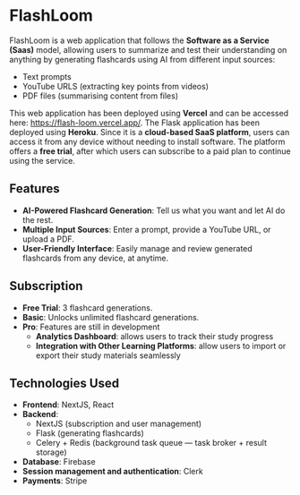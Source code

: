 # FlashLoom

FlashLoom is a web application that follows the **Software as a Service (Saas)** model, allowing users to summarize and test their understanding on anything by generating flashcards using AI from different input sources:
- Text prompts
- YouTube URLS (extracting key points from videos)
- PDF files (summarising content from files)

This web application has been deployed using **Vercel** and can be accessed here: https://flash-loom.vercel.app/. The Flask application has been deployed using **Heroku**.
Since it is a **cloud-based SaaS platform**, users can access it from any device without needing to install software. The platform offers a **free trial**, after which users can subscribe to a paid plan to continue using the service.

## Features

- **AI-Powered Flashcard Generation**: Tell us what you want and let AI do the rest.
- **Multiple Input Sources**: Enter a prompt, provide a YouTube URL, or upload a PDF.
- **User-Friendly Interface**: Easily manage and review generated flashcards from any device, at anytime.

## Subscription

- **Free Trial**: 3 flashcard generations.
- **Basic**: Unlocks unlimited flashcard generations.
- **Pro**: Features are still in development
  - **Analytics Dashboard**: allows users to track their study progress
  - **Integration with Other Learning Platforms**: allow users to import or export their study materials seamlessly

## Technologies Used

- **Frontend**: NextJS, React
- **Backend**:
  - NextJS (subscription and user management)
  - Flask (generating flashcards)
  - Celery + Redis (background task queue — task broker + result storage)
- **Database**: Firebase
- **Session management and authentication**: Clerk
- **Payments**: Stripe
